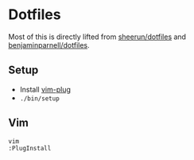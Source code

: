 Dotfiles
========

Most of this is directly lifted from [sheerun/dotfiles](https://github.com/sheerun/dotfiles) and [benjaminparnell/dotfiles](https://github.com/benjaminparnell/dotfiles).

Setup
-----

* Install [vim-plug](https://github.com/junegunn/vim-plug)
* `./bin/setup`

Vim
---

```sh
vim
:PlugInstall
```
